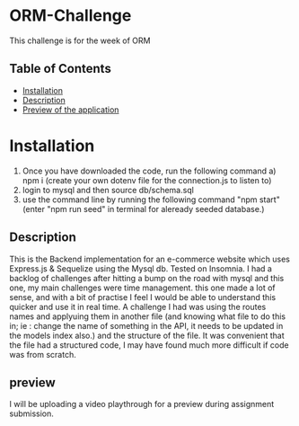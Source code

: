 # ORM-Challenge
This challenge is for the week of ORM

## Table of Contents

- [Installation](#installation)
- [Description](#description)
- [Preview of the application](#preview)



# Installation 
1) Once you have downloaded the code, run the following command
  a) npm i (create your own dotenv file for the connection.js to listen to)
2) login to mysql and then source db/schema.sql
3) use the command line by running the following command "npm start" (enter "npm run seed" in terminal for aleready seeded database.)

## Description
This is the Backend implementation for an e-commerce website which uses Express.js & Sequelize using the Mysql db.
Tested on Insomnia.
I had a backlog of challenges after hitting a bump on the road with mysql and this one, my main challenges were time management. this one made a lot of sense, and with a bit of practise I feel I would be able to understand this quicker and use it in real time.
A challenge I had was using the routes names and applyuing them in another file (and knowing what file to do this in; ie : change the name of something in the API, it needs to be updated in the models index also.) and the structure of the file. It was convenient that the file had a structured code, I may have found much more difficult if code was from scratch.


## preview 
I will be uploading a video playthrough for a preview during assignment submission.


